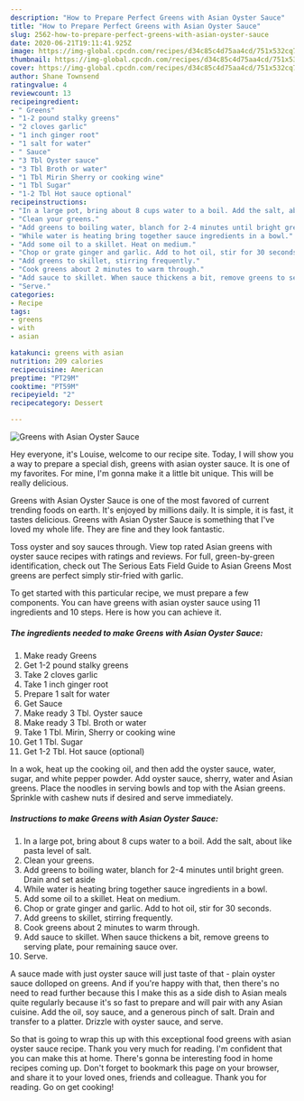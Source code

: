 ```yaml
---
description: "How to Prepare Perfect Greens with Asian Oyster Sauce"
title: "How to Prepare Perfect Greens with Asian Oyster Sauce"
slug: 2562-how-to-prepare-perfect-greens-with-asian-oyster-sauce
date: 2020-06-21T19:11:41.925Z
image: https://img-global.cpcdn.com/recipes/d34c85c4d75aa4cd/751x532cq70/greens-with-asian-oyster-sauce-recipe-main-photo.jpg
thumbnail: https://img-global.cpcdn.com/recipes/d34c85c4d75aa4cd/751x532cq70/greens-with-asian-oyster-sauce-recipe-main-photo.jpg
cover: https://img-global.cpcdn.com/recipes/d34c85c4d75aa4cd/751x532cq70/greens-with-asian-oyster-sauce-recipe-main-photo.jpg
author: Shane Townsend
ratingvalue: 4
reviewcount: 13
recipeingredient:
- " Greens"
- "1-2 pound stalky greens"
- "2 cloves garlic"
- "1 inch ginger root"
- "1 salt for water"
- " Sauce"
- "3 Tbl Oyster sauce"
- "3 Tbl Broth or water"
- "1 Tbl Mirin Sherry or cooking wine"
- "1 Tbl Sugar"
- "1-2 Tbl Hot sauce optional"
recipeinstructions:
- "In a large pot, bring about 8 cups water to a boil. Add the salt, about like pasta level of salt."
- "Clean your greens."
- "Add greens to boiling water, blanch for 2-4 minutes until bright green. Drain and set aside"
- "While water is heating bring together sauce ingredients in a bowl."
- "Add some oil to a skillet. Heat on medium."
- "Chop or grate ginger and garlic. Add to hot oil, stir for 30 seconds."
- "Add greens to skillet, stirring frequently."
- "Cook greens about 2 minutes to warm through."
- "Add sauce to skillet. When sauce thickens a bit, remove greens to serving plate, pour remaining sauce over."
- "Serve."
categories:
- Recipe
tags:
- greens
- with
- asian

katakunci: greens with asian 
nutrition: 209 calories
recipecuisine: American
preptime: "PT29M"
cooktime: "PT59M"
recipeyield: "2"
recipecategory: Dessert

---
```



![Greens with Asian Oyster Sauce](https://img-global.cpcdn.com/recipes/d34c85c4d75aa4cd/751x532cq70/greens-with-asian-oyster-sauce-recipe-main-photo.jpg)

Hey everyone, it's Louise, welcome to our recipe site. Today, I will show you a way to prepare a special dish, greens with asian oyster sauce. It is one of my favorites. For mine, I'm gonna make it a little bit unique. This will be really delicious.

Greens with Asian Oyster Sauce is one of the most favored of current trending foods on earth. It's enjoyed by millions daily. It is simple, it is fast, it tastes delicious. Greens with Asian Oyster Sauce is something that I've loved my whole life. They are fine and they look fantastic.

Toss oyster and soy sauces through. View top rated Asian greens with oyster sauce recipes with ratings and reviews. For full, green-by-green identification, check out The Serious Eats Field Guide to Asian Greens Most greens are perfect simply stir-fried with garlic.


To get started with this particular recipe, we must prepare a few components. You can have greens with asian oyster sauce using 11 ingredients and 10 steps. Here is how you can achieve it.

<!--inarticleads1-->

##### The ingredients needed to make Greens with Asian Oyster Sauce:

1. Make ready  Greens
1. Get 1-2 pound stalky greens
1. Take 2 cloves garlic
1. Take 1 inch ginger root
1. Prepare 1 salt for water
1. Get  Sauce
1. Make ready 3 Tbl. Oyster sauce
1. Make ready 3 Tbl. Broth or water
1. Take 1 Tbl. Mirin, Sherry or cooking wine
1. Get 1 Tbl. Sugar
1. Get 1-2 Tbl. Hot sauce (optional)


In a wok, heat up the cooking oil, and then add the oyster sauce, water, sugar, and white pepper powder. Add oyster sauce, sherry, water and Asian greens. Place the noodles in serving bowls and top with the Asian greens. Sprinkle with cashew nuts if desired and serve immediately. 

<!--inarticleads2-->

##### Instructions to make Greens with Asian Oyster Sauce:

1. In a large pot, bring about 8 cups water to a boil. Add the salt, about like pasta level of salt.
1. Clean your greens.
1. Add greens to boiling water, blanch for 2-4 minutes until bright green. Drain and set aside
1. While water is heating bring together sauce ingredients in a bowl.
1. Add some oil to a skillet. Heat on medium.
1. Chop or grate ginger and garlic. Add to hot oil, stir for 30 seconds.
1. Add greens to skillet, stirring frequently.
1. Cook greens about 2 minutes to warm through.
1. Add sauce to skillet. When sauce thickens a bit, remove greens to serving plate, pour remaining sauce over.
1. Serve.


A sauce made with just oyster sauce will just taste of that - plain oyster sauce dolloped on greens. And if you&#39;re happy with that, then there&#39;s no need to read further because this I make this as a side dish to Asian meals quite regularly because it&#39;s so fast to prepare and will pair with any Asian cuisine. Add the oil, soy sauce, and a generous pinch of salt. Drain and transfer to a platter. Drizzle with oyster sauce, and serve. 

So that is going to wrap this up with this exceptional food greens with asian oyster sauce recipe. Thank you very much for reading. I'm confident that you can make this at home. There's gonna be interesting food in home recipes coming up. Don't forget to bookmark this page on your browser, and share it to your loved ones, friends and colleague. Thank you for reading. Go on get cooking!
